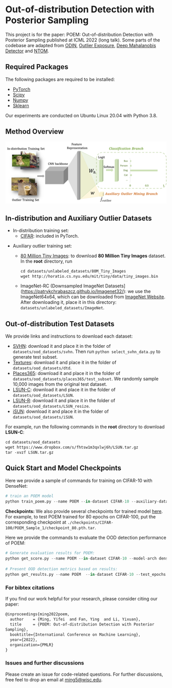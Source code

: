 # Out-of-distribution Detection with Posterior Sampling
This project is for the paper: POEM: Out-of-distribution Detection with Posterior Sampling published at ICML 2022 (long talk). Some parts of the codebase are adapted from [ODIN](https://github.com/facebookresearch/odin), [Outlier Exposure](https://github.com/hendrycks/outlier-exposure), [Deep Mahalanobis Detector](https://github.com/pokaxpoka/deep_Mahalanobis_detector) and [NTOM](https://github.com/jfc43/informative-outlier-mining).

## Required Packages

The following packages are required to be installed:

- [PyTorch](https://pytorch.org/)
- [Scipy](https://github.com/scipy/scipy)
- [Numpy](http://www.numpy.org/)
- [Sklearn](https://scikit-learn.org/stable/)

Our experiments are conducted on Ubuntu Linux 20.04 with Python 3.8.

## Method Overview

![framework](framework.png)


## In-distribution and Auxiliary Outlier Datasets

- In-distribution training set:
  - [CIFAR](https://www.cs.toronto.edu/~kriz/cifar.html): included in PyTorch.

* Auxiliary outlier training set:

  * [80 Million Tiny Images](https://groups.csail.mit.edu/vision/TinyImages/): to download **80 Million Tiny Images** dataset. In the **root** directory, run

    ```
    cd datasets/unlabeled_datasets/80M_Tiny_Images
    wget http://horatio.cs.nyu.edu/mit/tiny/data/tiny_images.bin
    ```

  * ImageNet-RC (Downsampled ImageNet Datasets](https://patrykchrabaszcz.github.io/Imagenet32/): we use the ImageNet64x64, which can be downloaded from [ImageNet Website](http://image-net.org/download-images). After downloading it, place it in this directory: `datasets/unlabeled_datasets/ImageNet`. 
## Out-of-distribution Test Datasets

We provide links and instructions to download each dataset:

* [SVHN](http://ufldl.stanford.edu/housenumbers/test_32x32.mat): download it and place it in the folder of `datasets/ood_datasets/svhn`. Then run `python select_svhn_data.py` to generate test subset.
* [Textures](https://www.robots.ox.ac.uk/~vgg/data/dtd/download/dtd-r1.0.1.tar.gz): download it and place it in the folder of `datasets/ood_datasets/dtd`.
* [Places365](http://data.csail.mit.edu/places/places365/test_256.tar): download it and place it in the folder of `datasets/ood_datasets/places365/test_subset`. We randomly sample 10,000 images from the original test dataset.
* [LSUN-C](https://www.dropbox.com/s/fhtsw1m3qxlwj6h/LSUN.tar.gz): download it and place it in the folder of `datasets/ood_datasets/LSUN`.
* [LSUN-R](https://www.dropbox.com/s/moqh2wh8696c3yl/LSUN_resize.tar.gz): download it and place it in the folder of `datasets/ood_datasets/LSUN_resize`.
* [iSUN](https://www.dropbox.com/s/ssz7qxfqae0cca5/iSUN.tar.gz): download it and place it in the folder of `datasets/ood_datasets/iSUN`.

For example, run the following commands in the **root** directory to download **LSUN-C**:
```
cd datasets/ood_datasets
wget https://www.dropbox.com/s/fhtsw1m3qxlwj6h/LSUN.tar.gz
tar -xvzf LSUN.tar.gz
```

## Quick Start and Model Checkpoints

Here we provide a sample of commands for training on CIFAR-10 with DenseNet:

```python
# train an POEM model
python train_poem.py --name POEM --in-dataset CIFAR-10 --auxiliary-dataset imagenet --epochs 100 --model-arch densenet
```

**Checkpoints:** We also provide several checkpoints for trained model [here](https://www.dropbox.com/sh/tsqwbob249gouzy/AABS21uLcB1TdwoHxMQpOXpia?dl=0). For example, to test POEM trained for 80 epochs on CIFAR-100, put the corresponding checkpoint at `./checkpoints/CIFAR-100/POEM_Sample_1/checkpoint_80.pth.tar`. 

Here we provide the commands to evaluate the OOD detection performance of POEM:

```python
# Generate evaluation results for POEM:
python get_score.py --name POEM --in-dataset CIFAR-10 --model-arch densenet --test_epochs 80

# Present OOD detection metrics based on results:
python get_results.py --name POEM  --in-dataset CIFAR-10 --test_epochs 80
```

### For bibtex citations
If you find our work helpful for your research, please consider citing our paper:
```
@inproceedings{ming2022poem,
  author    = {Ming, Yifei  and Fan, Ying  and Li, Yixuan},
  title     = {POEM: Out-of-distribution Detection with Posterior Sampling},
  booktitle={International Conference on Machine Learning},
  year={2022},
  organization={PMLR}
}
```

### Issues and further discussions

Please create an issue for code-related questions. For further discussions, free feel to drop an email at ming5@wisc.edu.
